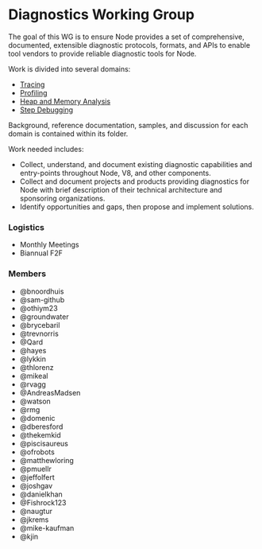 # Diagnostics Working Group  
The goal of this WG is to ensure Node provides a set of comprehensive, documented, extensible diagnostic protocols, formats, and APIs to enable tool vendors to provide reliable diagnostic tools for Node.

Work is divided into several domains:
- [Tracing](./tracing)
- [Profiling](./profiling)
- [Heap and Memory Analysis](./heap-memory)
- [Step Debugging](./debugging)

Background, reference documentation, samples, and discussion for each domain is contained within its folder.

Work needed includes:  
- Collect, understand, and document existing diagnostic capabilities and entry-points throughout Node, V8, and other components.
- Collect and document projects and products providing diagnostics for Node with brief description of their technical architecture and sponsoring organizations.
- Identify opportunities and gaps, then propose and implement solutions.

### Logistics
- Monthly Meetings
- Biannual F2F

### Members  
* @bnoordhuis 
* @sam-github 
* @othiym23 
* @groundwater 
* @brycebaril 
* @trevnorris 
* @Qard 
* @hayes
* @lykkin
* @thlorenz
* @mikeal
* @rvagg
* @AndreasMadsen
* @watson
* @rmg
* @domenic
* @dberesford
* @thekemkid
* @piscisaureus
* @ofrobots
* @matthewloring
* @pmuellr
* @jeffolfert
* @joshgav
* @danielkhan
* @Fishrock123
* @naugtur
* @jkrems
* @mike-kaufman
* @kjin
